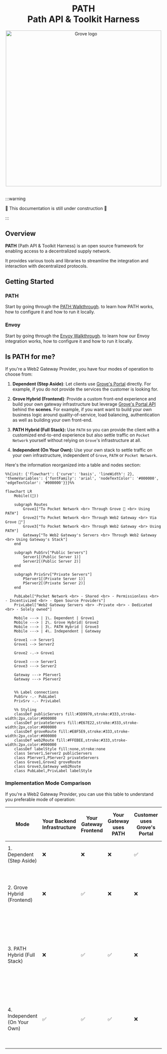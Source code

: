 <div align="center">
<h1>PATH<br/>Path API & Toolkit Harness</h1>
<img src="https://storage.googleapis.com/grove-brand-assets/Presskit/Logo%20Joined-2.png" alt="Grove logo" width="500"/>

</div>
<br/>

:::warning

🚧 This documentation is still under construction 🚧

:::

## Overview

**PATH** (Path API & Toolkit Harness) is an open source framework for enabling
access to a decentralized supply network.

It provides various tools and libraries to streamline the integration and
interaction with decentralized protocols.

## Getting Started

### PATH

Start by going through the [PATH Walkthrough](develop/path/introduction.md).
to learn how PATH works, how to configure it and how to run it locally.

### Envoy

Start by going through the [Envoy Walkthrough](./develop/envoy/walkthrough.md).
to learn how our Envoy integration works, how to configure it and how to run it locally.

## Is PATH for me?

If you're a Web2 Gateway Provider, you have four modes of operation to choose from:

1. **Dependent (Step Aside)**: Let clients use [Grove's Portal](https://portal.grove.city/) directly. For example, if you do not provide the services the customer is looking for.

2. **Grove Hybrid (Frontend)**: Provide a custom front-end experience and build your own gateway infrastructure but leverage [Grove's Portal API](https://docs.grove.city/) behind the **scenes**. For example, if you want want to build your own business logic around quality-of-service, load balancing, authentication as well as building your own front-end.

3. **PATH Hybrid (Full Stack):** Use `PATH` so you can provide the client with a customized end-to-end experience but also settle traffic on `Pocket Network` yourself without relying on `Grove`'s infrastructure at all.

4. **Independent (On Your Own):** Use your own stack to settle traffic on your own infrastructure, independent of `Grove`, `PATH` or `Pocket Network`.

Here's the information reorganized into a table and nodes section:

```mermaid
%%{init: {'flowchart': {'curve': 'basis', 'lineWidth': 2}, 'themeVariables': {'fontFamily': 'arial', 'nodeTextColor': '#000000', 'edgeTextColor': '#000000'}}}%%

flowchart LR
    Mobile((📱))

    subgraph Routes
        Grove1["To Pocket Network <br> Through Grove 🌿 <br> Using PATH"]
        Grove2["To Pocket Network <br> Through Web2 Gateway <br> Via Grove 🌿"]
        Grove3["To Pocket Network <br> Through Web2 Gateway <br> Using PATH"]
        Gateway["To Web2 Gateway's Servers <br> Through Web2 Gateway <br> Using Gateway's Stack"]
    end

    subgraph PubSrv["Public Servers"]
        Server1[(Public Server 1)]
        Server2[(Public Server 2)]
    end

    subgraph PrivSrv["Private Servers"]
        PServer1[(Private Server 1)]
        PServer2[(Private Server 2)]
    end

    PubLabel["Pocket Network <br> - Shared <br> - Permissionless <br> - Incentivized <br> - Open Source Providers"]
    PrivLabel["Web2 Gateway Servers <br> -Private <br> - Dedicated <br> - Solely owned"]

    Mobile ---> | 1\. Dependent | Grove1
    Mobile ---> | 2\. Grove Hybrid| Grove2
    Mobile ---> | 3\. PATH Hybrid | Grove3
    Mobile ---> | 4\. Independent | Gateway

    Grove1 --> Server1
    Grove1 --> Server2

    Grove2 -.-> Grove1

    Grove3 ---> Server1
    Grove3 ---> Server2

    Gateway ---> PServer1
    Gateway ---> PServer2


    %% Label connections
    PubSrv -.- PubLabel
    PrivSrv -.- PrivLabel

    %% Styling
    classDef publicServers fill:#3D9970,stroke:#333,stroke-width:2px,color:#000000
    classDef privateServers fill:#E67E22,stroke:#333,stroke-width:2px,color:#000000
    classDef groveRoute fill:#E8F5E9,stroke:#333,stroke-width:2px,color:#000000
    classDef web2Route fill:#FFEBEE,stroke:#333,stroke-width:2px,color:#000000
    classDef labelStyle fill:none,stroke:none
    class Server1,Server2 publicServers
    class PServer1,PServer2 privateServers
    class Grove1,Grove2 groveRoute
    class Grove3,Gateway web2Route
    class PubLabel,PrivLabel labelStyle
```

### Implementation Mode Comparison

If you're a Web2 Gateway Provider, you can use this table to understand you preferable mode of operation:

| Mode                         | Your Backend Infrastructure | Your Gateway Frontend | Your Gateway uses PATH | Customer uses Grove's Portal | Traffic Settled on Pocket Network | Description / Example                                                                                                         |
| ---------------------------- | --------------------------- | --------------------- | ---------------------- | ---------------------------- | --------------------------------- | ----------------------------------------------------------------------------------------------------------------------------- |
| 1. Dependent (Step Aside)    | ❌                          | ❌                    | ❌                     | ✅                           | ✅                                | Customers go to Grove's Portal for direct access                                                                              |
| 2. Grove Hybrid (Frontend)   | ❌                          | ✅                    | ❌                     | ❌                           | ✅                                | Customers go to your frontend but use Grove's Portal API backend behind the scenes                                            |
| 3. PATH Hybrid (Full Stack)  | ❌                          | ✅                    | ✅                     | ❌                           | ✅                                | Customers go to your frontend but use PATH's features (e.g. Quality-of Service) and settle traffic on Pocket network directly |
| 4. Independent (On Your Own) | ✅                          | ✅                    | ✅                     | ❌                           | ❌                                | Customers go to your frontend and dependent on your gateway and infrastructure across the whole stack                         |
